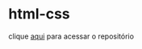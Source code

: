 # html-css



clique <a href="(https://champdude.github.io/site-dos-repositorios/)" target="_blank">aqui</a> para acessar o repositório

